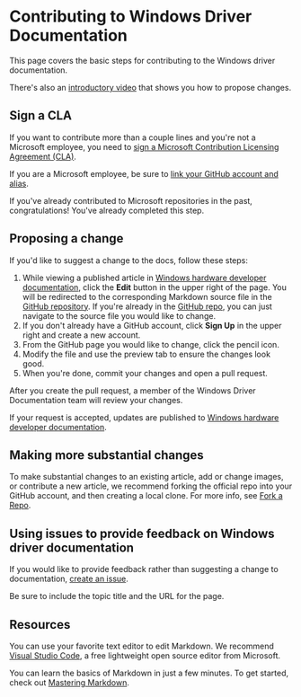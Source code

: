 # Contributing to Windows Driver Documentation

This page covers the basic steps for contributing to the Windows driver documentation.

There's also an [introductory video](https://channel9.msdn.com/Blogs/WinHEC/Contributing-to-MSDN-and-TechNet-Documentation) that shows you how to propose changes.

## Sign a CLA

If you want to contribute more than a couple lines and you're not a Microsoft employee, you need to [sign a Microsoft Contribution Licensing Agreement (CLA)](https://cla.microsoft.com/).

If you are a Microsoft employee, be sure to [link your GitHub account and alias](https://opensource.microsoft.com/link).

If you've already contributed to Microsoft repositories in the past, congratulations! You've already completed this step.

## Proposing a change

If you'd like to suggest a change to the docs, follow these steps:

1. While viewing a published article in [Windows hardware developer documentation](https://learn.microsoft.com/windows-hardware/drivers/), click the **Edit** button in the upper right of the page.  You will be redirected to the corresponding Markdown source file in the [GitHub repository](https://github.com/MicrosoftDocs/windows-driver-docs).  If you're already in the [GitHub repo](https://github.com/MicrosoftDocs/windows-driver-docs), you can just navigate to the source file you would like to change.
2. If you don't already have a GitHub account, click **Sign Up** in the upper right and create a new account.
3. From the GitHub page you would like to change, click the pencil icon.
4. Modify the file and use the preview tab to ensure the changes look good.
5. When you're done, commit your changes and open a pull request.

After you create the pull request, a member of the Windows Driver Documentation team will review your changes.

If your request is accepted, updates are published to [Windows hardware developer documentation](https://learn.microsoft.com/windows-hardware/drivers).

## Making more substantial changes

To make substantial changes to an existing article, add or change images, or contribute a new article, we recommend forking the official repo into your GitHub account, and then creating a local clone. For more info, see [Fork a Repo](https://help.github.com/articles/fork-a-repo/).

## Using issues to provide feedback on Windows driver documentation

If you would like to provide feedback rather than suggesting a change to documentation, [create an issue](https://github.com/MicrosoftDocs/windows-driver-docs/issues).

Be sure to include the topic title and the URL for the page.

## Resources

You can use your favorite text editor to edit Markdown.  We recommend [Visual Studio Code](https://code.visualstudio.com/), a free lightweight open source editor from Microsoft.

You can learn the basics of Markdown in just a few minutes.  To get started, check out [Mastering Markdown](https://guides.github.com/features/mastering-markdown/).
